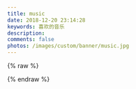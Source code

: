 ```yaml
---
title: music
date: 2018-12-20 23:14:28
keywords: 喜欢的音乐
description: 
comments: false
photos: /images/custom/banner/music.jpg
---
```

{% raw %}
<meting-js
  server="netease"
  type="playlist"
  id="2731690811"
  mutex="true">
</meting-js>

<meting-js
  server="netease"
  type="playlist"
  id="419239189"
  mutex="true">
</meting-js>
{% endraw %}